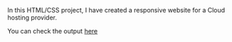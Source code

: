 In this HTML/CSS project, I have created a responsive website for a Cloud hosting provider.

You can check the output [here](https://hostify-cloud.netlify.app/)
